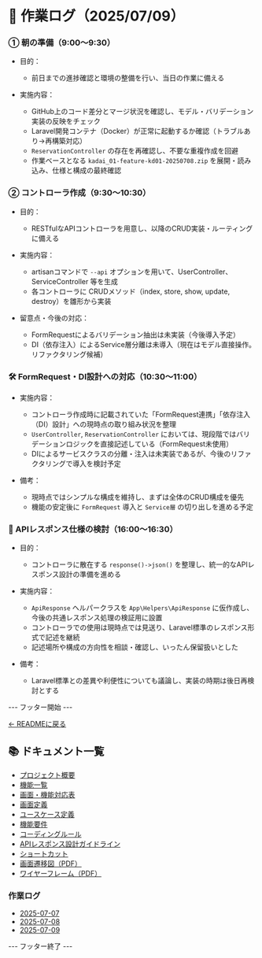 # 📝 作業ログ（2025/07/09）

### ① 朝の準備（9:00〜9:30）

- 目的：
  - 前日までの進捗確認と環境の整備を行い、当日の作業に備える

- 実施内容：
  - GitHub上のコード差分とマージ状況を確認し、モデル・バリデーション実装の反映をチェック
  - Laravel開発コンテナ（Docker）が正常に起動するか確認（トラブルあり→再構築対応）
  - `ReservationController` の存在を再確認し、不要な重複作成を回避
  - 作業ベースとなる `kadai_01-feature-kd01-20250708.zip` を展開・読み込み、仕様と構成の最終確認

### ② コントローラ作成（9:30〜10:30）

- 目的：
  - RESTfulなAPIコントローラを用意し、以降のCRUD実装・ルーティングに備える

- 実施内容：
  - artisanコマンドで `--api` オプションを用いて、UserController、ServiceController 等を生成
  - 各コントローラに CRUDメソッド（index, store, show, update, destroy）を雛形から実装

- 留意点・今後の対応：
  - FormRequestによるバリデーション抽出は未実装（今後導入予定）
  - DI（依存注入）によるService層分離は未導入（現在はモデル直接操作。リファクタリング候補）

### 🛠️ FormRequest・DI設計への対応（10:30〜11:00）

- 実施内容：
  - コントローラ作成時に記載されていた「FormRequest連携」「依存注入（DI）設計」への現時点の取り組み状況を整理
  - `UserController`, `ReservationController` においては、現段階ではバリデーションロジックを直接記述している（FormRequest未使用）
  - DIによるサービスクラスの分離・注入は未実装であるが、今後のリファクタリングで導入を検討予定

- 備考：
  - 現時点ではシンプルな構成を維持し、まずは全体のCRUD構成を優先
  - 機能の安定後に `FormRequest` 導入と `Service層` の切り出しを進める予定

### 🧩 APIレスポンス仕様の検討（16:00〜16:30）

- 目的：
  - コントローラに散在する `response()->json()` を整理し、統一的なAPIレスポンス設計の準備を進める

- 実施内容：
  - `ApiResponse` ヘルパークラスを `App\Helpers\ApiResponse` に仮作成し、今後の共通レスポンス処理の検証用に設置
  - コントローラでの使用は現時点では見送り、Laravel標準のレスポンス形式で記述を継続
  - 記述場所や構成の方向性を相談・確認し、いったん保留扱いとした

- 備考：
  - Laravel標準との差異や利便性についても議論し、実装の時期は後日再検討とする

--- フッター開始 ---

[← READMEに戻る](../../README.md)

## 📚 ドキュメント一覧

- [プロジェクト概要](../project-overview.md)
- [機能一覧](../features.md)
- [画面・機能対応表](../function_screen_map.md)
- [画面定義](../screens.md)
- [ユースケース定義](../usecase_reserve.md)
- [機能要件](../functional_requirements.md)
- [コーディングルール](../coding-rules.md)
- [APIレスポンス設計ガイドライン](../api_response.md)
- [ショートカット](../shortcuts.md)
- [画面遷移図（PDF）](../画面遷移図.pdf)
- [ワイヤーフレーム（PDF）](../ワイヤーフレーム.pdf)

### 作業ログ
- [2025-07-07](../logs/2025-07-07.md)
- [2025-07-08](../logs/2025-07-08.md)
- [2025-07-09](../logs/2025-07-09.md)

--- フッター終了 ---
